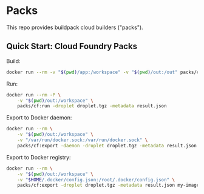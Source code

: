 # Packs

This repo provides buildpack cloud builders ("packs").

## Quick Start: Cloud Foundry Packs

Build:
```bash
docker run --rm -v "$(pwd)/app:/workspace" -v "$(pwd)/out:/out" packs/cf:build
```

Run:
```bash
docker run --rm -P \
    -v "$(pwd)/out:/workspace" \
    packs/cf:run -droplet droplet.tgz -metadata result.json
```

Export to Docker daemon:
```bash
docker run --rm \
    -v "$(pwd)/out:/workspace" \
    -v "/var/run/docker.sock:/var/run/docker.sock" \
    packs/cf:export -daemon -droplet droplet.tgz -metadata result.json my-image
```

Export to Docker registry:
```bash
docker run --rm \
    -v "$(pwd)/out:/workspace" \
    -v "$HOME/.docker/config.json:/root/.docker/config.json" \
    packs/cf:export -droplet droplet.tgz -metadata result.json my-image
```